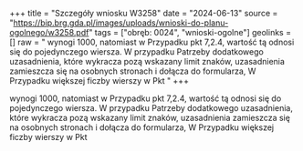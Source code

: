 +++
title = "Szczegóły wniosku W3258"
date = "2024-06-13"
source = "https://bip.brg.gda.pl/images/uploads/wnioski-do-planu-ogolnego/w3258.pdf"
tags = ["obręb: 0024", "wnioski-ogolne"]
geolinks = []
raw = " wynogi 1000, natomiast w Przypadku pkt 7,2.4, wartość tą odnosi się do pojedynczego wiersza. W przypadku Patrzeby dodatkowego uzasadnienia, które wykracza pozą wskazany limit znaków, uzasadnienia zamieszcza się na osobnych stronach i dołącza do formularza, W Przypadku większej ficzby wierszy w Pkt "
+++

 wynogi 1000, natomiast w Przypadku pkt 7,2.4, wartość tą odnosi się do pojedynczego wiersza.
W przypadku Patrzeby dodatkowego uzasadnienia, które wykracza pozą wskazany limit znaków, uzasadnienia zamieszcza się na
osobnych stronach i dołącza do formularza, W Przypadku większej ficzby wierszy w Pkt 


